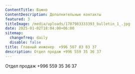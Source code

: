 ```yaml
---
ContentTitle: Важно
ContentDescription: Дополнительные контакты
featured: 3
titleImage: /media/uploads/1707983333393_bulletin_1_.jpg
date: 2025-01-02T18:04:00+06:00
sitemap:
  changefreq: daily
  disable: false
title: Главный инженер  +996 507 83 83 37
description: Отдел продаж +996 559 35 36 37
---
```




Отдел продаж +996 559 35 36 37
